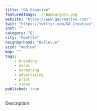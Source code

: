 ```yaml
---
title: "GA Creative"
featuredImage: ./-hamburgers.png
website: "https://www.gacreative.com/"
twit: "https://twitter.com/GA_Creative"
inst: ""
category: "G"
city: "Seattle"
neighborhood: "Bellevue"
size: "medium"
map: ""
tags:
    - branding
    - ux/ui
    - marketing
    - advertising
    - print
    - video
published: true
---
```


Description
